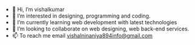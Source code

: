- 👋 Hi, I’m vishalkumar
- 👀 I’m interested in designing, programming and coding.
- 🌱 I’m currently learning web development with latest technologies 
- 💞️ I’m looking to collaborate on web designing, web back-end services.
- 📫 To reach me email vishalninaniya894info@gmail.com

<!---
vishalkumar12323/vishalkumar12323 is a ✨ special ✨ repository because its `README.md` (this file) appears on your GitHub profile.
You can click the Preview link to take a look at your changes.
--->
